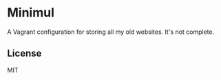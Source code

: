 # Minimul

A Vagrant configuration for storing all my old websites. It's not complete.

## License

MIT
